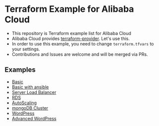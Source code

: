# Terraform Example for Alibaba Cloud
- This repository is Terraform example list for Alibaba Cloud
- Alibaba Cloud provides [terraform-provider](https://github.com/alibaba/terraform-provider). Let's use this.
- In order to use this example, you need to change `terraform.tfvars` to your settings.
- Contributions and Issues are welcome and will be merged via PRs.

## Examples
- [Basic](/basic_sample/)
- [Basic with ansible](/basic_sample_with_ansible/)
- [Server Load Balancer](/slb_sample/)
- [RDS](/slb_sample/)
- [AutoScaling](/autoscaling_sample/)
- [mongoDB Cluster](/mongo_cluster_sample/)
- [WordPress](/wordpress_sample/)
- [Advanced WordPress](/wordpress_advanced_sample/)
